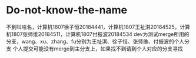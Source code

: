 # Do-not-know-the-name
不到叫啥名，计算机1807徐子恒20184441，计算机1807王祉淇20184525，计算机1807张师维20184511，计算机1807付振波20184534
dev为测试merge所用的分支，wang、xu、zhang、fu分别为王祉淇、徐子恒、张师维、付振波的个人分支
个人提交可能没有merge到主分支上，如果找不到请到个人对应的分支寻找
